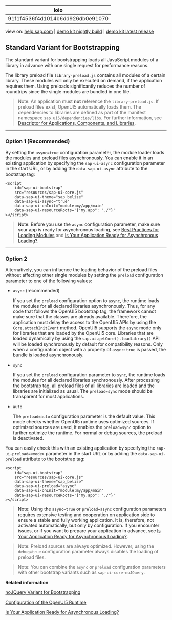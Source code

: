 | loio |
| -----|
| 91f1f4536f4d1014b6dd926db0e91070 |

<div id="loio">

view on: [help.sap.com](https://help.sap.com/viewer/DRAFT/3237636b137e43519a20ad5513c49ccb/latest/en-US/91f1f4536f4d1014b6dd926db0e91070.html) | [demo kit nightly build](https://openui5nightly.hana.ondemand.com/#/topic/91f1f4536f4d1014b6dd926db0e91070) | [demo kit latest release](https://openui5.hana.ondemand.com/#/topic/91f1f4536f4d1014b6dd926db0e91070)</div>
<!-- loio91f1f4536f4d1014b6dd926db0e91070 -->

## Standard Variant for Bootstrapping

The standard variant for bootstrapping loads all JavaScript modules of a library in advance with one single request for performance reasons.

The library preload file `library-preload.js` contains all modules of a certain library. These modules will only be executed on demand, if the application requires them. Using preloads significantly reduces the number of roundtrips since the single modules are bundled in one file.

> Note:
> An application must **not** reference the `library-preload.js`. If preload files exist, OpenUI5 automatically loads them. The dependencies to libraries are defined as part of the manifest namespace `sap.ui5/dependencies/libs`. For further information, see [Descriptor for Applications, Components, and Libraries](Descriptor_for_Applications,_Components,_and_Libraries_be0cf40.md).
> 
> 

***

<a name="loio91f1f4536f4d1014b6dd926db0e91070__section_ob3_llh_1gb"/>

### Option 1 \(Recommended\)

By setting the `async=true` configuration parameter, the module loader loads the modules and preload files asynchronously. You can enable it in an existing application by specifying the `sap-ui-async` configuration parameter in the start URL, or by adding the `data-sap-ui-async` attribute to the bootstrap tag:

```lang-js
<script
    id="sap-ui-bootstrap"
    src="resources/sap-ui-core.js"
    data-sap-ui-theme="sap_belize"
    data-sap-ui-async="true"
    data-sap-ui-onInit="module:my/app/main"
    data-sap-ui-resourceRoots='{"my.app": "./"}'
></script>
```

> Note:
> Before you use the `async` configuration parameter, make sure your app is ready for asynchronous loading, see [Best Practices for Loading Modules](Best_Practices_for_Loading_Modules_00737d6.md) and [Is Your Application Ready for Asynchronous Loading?](Is_Your_Application_Ready_for_Asynchronous_Loading_493a15a.md).
> 
> 

***

<a name="loio91f1f4536f4d1014b6dd926db0e91070__section_ypn_xlh_1gb"/>

### Option 2

Alternatively, you can influence the loading behavior of the preload files without affecting other single modules by setting the `preload` configuration parameter to one of the following values:

-   `async` \(recommended\)

    If you set the `preload` configuration option to `async`, the runtime loads the modules for all declared libraries asynchronously. Thus, for any code that follows the OpenUI5 bootstrap tag, the framework cannot make sure that the classes are already available. Therefore, the application must delay the access to the OpenUI5 APIs by using the `Core.attachInitEvent` method. OpenUI5 supports the `async` mode only for libraries that are loaded by the OpenUI5 core. Libraries that are loaded dynamically by using the `sap.ui.getCore().loadLibrary()` API will be loaded synchronously by default for compatibility reasons. Only when a configuration object with a property of `async:true` is passed, the bundle is loaded asynchronously.

-   `sync`

    If you set the `preload` configuration parameter to `sync`, the runtime loads the modules for all declared libraries synchronously. After processing the bootstrap tag, all preload files of all libraries are loaded and the libraries are initialized as usual. The `preload=sync` mode should be transparent for most applications.

-   `auto`

    The `preload=auto` configuration parameter is the default value. This mode checks whether OpenUI5 runtime uses optimized sources. If optimized sources are used, it enables the `preload=sync` option to further optimize the runtime. For normal or debug sources, the preload is deactivated.


You can easily check this with an existing application by specifying the `sap-ui-preload=<mode>` parameter in the start URL or by adding the `data-sap-ui-preload` attribute to the bootstrap tag:

```lang-js
<script
    id="sap-ui-bootstrap"
    src="resources/sap-ui-core.js"
    data-sap-ui-theme="sap_belize"
    data-sap-ui-preload="async"
    data-sap-ui-onInit="module:my/app/main"
    data-sap-ui-resourceRoots='{"my.app": "./"}'
></script>
```

> Note:
> Using the `async=true` or `preload=async` configuration parameters requires extensive testing and cooperation on application side to ensure a stable and fully working application. It is, therefore, not activated automatically, but only by configuration. If you encounter issues, or if you want to prepare your application in advance, see [Is Your Application Ready for Asynchronous Loading?](Is_Your_Application_Ready_for_Asynchronous_Loading_493a15a.md).
> 
> 

> Note:
> Preload sources are always optimized. However, using the `debug=true` configuration parameter always disables the loading of preload files.
> 
> 

> Note:
> You can combine the `async` or `preload` configuration parameters with other bootstrap variants such as `sap-ui-core-noJQuery`.
> 
> 

**Related information**  


[noJQuery Variant for Bootstrapping](noJQuery_Variant_for_Bootstrapping_91f1dd0.md)

[Configuration of the OpenUI5 Runtime](Configuration_of_the_OpenUI5_Runtime_91f08de.md)

[Is Your Application Ready for Asynchronous Loading?](Is_Your_Application_Ready_for_Asynchronous_Loading_493a15a.md)

